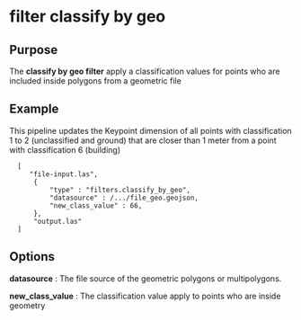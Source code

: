# filter classify by geo

Purpose
---------------------------------------------------------------------------------------------------------

The **classify by geo filter** apply a classification values for points who are included inside polygons from a geometric file

Example
---------------------------------------------------------------------------------------------------------

This pipeline updates the Keypoint dimension of all points with classification 1 to 2 (unclassified and ground) that are closer than 1 meter from a point with classification 6 (building)


```
  [
     "file-input.las",
      {
          "type" : "filters.classify_by_geo",
          "datasource" : /.../file_geo.geojson,
          "new_class_value" : 66,
      },
      "output.las"
  ]
```

Options
---------------------------------------------------------------------------------------------------------------------------------------------------------------------

**datasource** :
  The file source of the geometric polygons or multipolygons.

**new_class_value** :
  The classification value apply to points who are inside geometry
